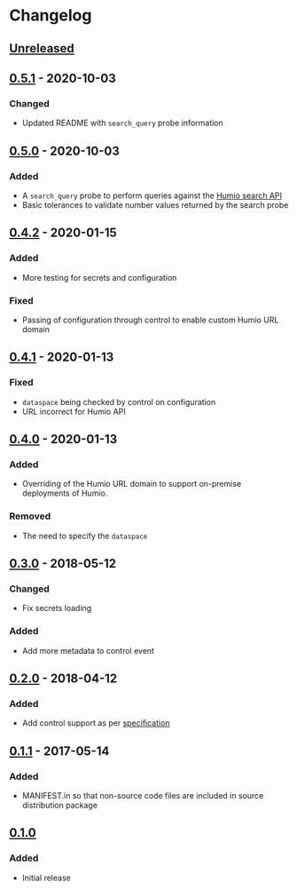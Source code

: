 # Changelog

## [Unreleased][]

[Unreleased]: https://github.com/chaostoolkit-incubator/chaostoolkit-humio/compare/0.5.1...HEAD

## [0.5.1][] - 2020-10-03

[0.5.1]: https://github.com/chaostoolkit-incubator/chaostoolkit-humio/compare/0.5.0...0.5.1

### Changed

-   Updated README with `search_query` probe information

## [0.5.0][] - 2020-10-03

[0.5.0]: https://github.com/chaostoolkit-incubator/chaostoolkit-humio/compare/0.4.2...0.5.0

### Added

- A `search_query` probe to perform queries against the
  [Humio search API][searchapi]
- Basic tolerances to validate number values returned by the search probe

[searchapi]: https://docs.humio.com/api/using-the-search-api-with-humio/#query

## [0.4.2][] - 2020-01-15

[0.4.2]: https://github.com/chaostoolkit-incubator/chaostoolkit-humio/compare/0.4.1...0.4.2

### Added

- More testing for secrets and configuration

### Fixed

- Passing of configuration through control to enable custom Humio URL domain

## [0.4.1][] - 2020-01-13

[0.4.1]: https://github.com/chaostoolkit-incubator/chaostoolkit-humio/compare/0.4.0...0.4.1

### Fixed

-   `dataspace` being checked by control on configuration
-   URL incorrect for Humio API

## [0.4.0][] - 2020-01-13

[0.4.0]: https://github.com/chaostoolkit-incubator/chaostoolkit-humio/compare/0.3.0...0.4.0

### Added

-   Overriding of the Humio URL domain to support on-premise deployments of Humio.

### Removed

-   The need to specify the `dataspace`

## [0.3.0][] - 2018-05-12

[0.3.0]: https://github.com/chaostoolkit-incubator/chaostoolkit-humio/compare/0.2.0...0.3.0

### Changed

-   Fix secrets loading

### Added

-   Add more metadata to control event


## [0.2.0][] - 2018-04-12

[0.2.0]: https://github.com/chaostoolkit-incubator/chaostoolkit-humio/compare/0.1.1...0.2.0

### Added

-   Add control support as per [specification][spec]

[spec]: https://docs.chaostoolkit.org/reference/api/experiment/#controls

## [0.1.1][] - 2017-05-14

[0.1.1]: https://github.com/chaostoolkit-incubator/chaostoolkit-humio/compare/0.1.0...0.1.1

### Added

-   MANIFEST.in so that non-source code files are included in source distribution package

## [0.1.0][]

[0.1.0]: https://github.com/chaostoolkit-incubator/chaostoolkit-humio/tree/0.1.0

### Added

-   Initial release